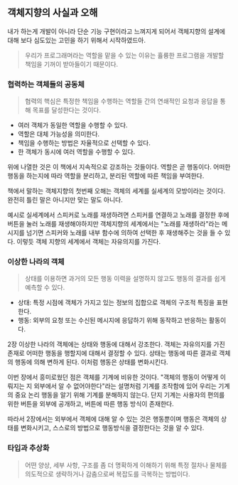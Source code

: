 ## 객체지향의 사실과 오해

내가 하는게 개발이 아니라 단순 기능 구현이라고 느껴지게 되어서 객체지향의 설계에 대해 보다 심도있는 고민을 하기 위해서 시작하였드아.

> 우리가 프로그래머라는 역할을 맡을 수 있는 이유는 휼륭한 프로그램을 개발할 책임을 기꺼이 받아들이기 때문이다.

### 협력하는 객체들의 공동체
> 협력의 핵심은 특정한 책임을 수행하는 역할들 간의 연쇄적인 요청과 응답을 통해 목표를 달성한다는 것이다.

- 여러 객체가 동일한 역할을 수행할 수 있다.
- 역할은 대체 가능성을 의미한다.
- 책임을 수행하는 방법은 자율적으로 선택할 수 있다.
- 한 객체가 동시에 여러 역할을 수행할 수 있다.

위에 나열한 것은 이 책에서 지속적으로 강조하는 것들이다. 역할은 곧 행동이다. 어떠한 행동을 하는지에 따라 역할을 분리하고, 분리된 역할에 따른 책임을 부여한다. 

책에서 말하는 객체지향의 첫번째 오해는 객체의 세계를 실세계의 모방이라는 것이다. 완전히 틀린 말은 아니지만 맞는 말도 아니다.

예시로 실세계에서 스피커로 노래를 재생하려면 스피커를 연결하고 노래를 결정한 후에 버튼을 눌러 노래를 재생해야하지만 객체지향의 세계에서는 "노래를 재생하라"라는 메시지를 넘기면 스피커와 노래를 내부 함수에 의하여 선택한 후 재생해주는 것을 들 수 있다. 이렇듯 객체 지향의 세계에서 객체는 자유의지를 가진다.

### 이상한 나라의 객체

> 상태를 이용하면 과거의 모든 행동 이력을 설명하지 않고도 행동의 결과를 쉽게 예측할 수 있다.

- 상태: 특정 시점에 객체가 가지고 있는 정보의 집합으로 객체의 구조적 특징을 표현한다.
- 행동: 외부의 요청 또는 수신된 메시지에 응답하기 위해 동작하고 반응하는 활동이다.

2장 이상한 나라의 객체에는 상태와 행동에 대해서 강조한다. 객체는 자유의지를 가진 존재로 어떠한 행동을 행할지에 대해서 결정할 수 있다. 상태는 행동에 따른 결과로 객체의 행동에 의해 변하게 된다. 이처럼 행동은 상태를 변화시킨다.

이번 장에서 흥미로웠던 점은 객체를 기계에 비유한 것이다. "객체의 행동이 어떻게 이뤄지는 지 외부에서 알 수 없어야한다"라는 설명처럼 기계를 조작함에 있어 우리는 기계의 중요 논리 행동을 알기 위해 기계를 분해하지 않는다. 단지 기계는 사용자의 편의를 위한 버튼을 외부에 공개하고, 버튼에 따른 행동 방식이 존재한다.

따라서 2장에서는 외부에서 객체에 대해 알 수 있는 것은 행동뿐이며 행동은 객체의 상태를 변화시키고, 스스로의 방법으로 행동방식을 결정한다는 것을 알 수 있다.

### 타입과 추상화

> 어떤 양상, 세부 사항, 구조를 좀 더 명확하게 이해하기 위해 특정 절차나 물체를 의도적으로 생략하거나 감춤으로써 복잡도를 극복하는 방법이다.
